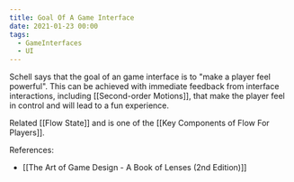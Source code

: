 ```yaml
---
title: Goal Of A Game Interface
date: 2021-01-23 00:00
tags:
  - GameInterfaces
  - UI 
---
```


Schell says that the goal of an game interface is to "make a player feel powerful". This can be achieved with immediate feedback from interface interactions, including [[Second-order Motions]], that make the player feel in control and will lead to a fun experience. 

Related [[Flow State]] and is one of the [[Key Components of Flow For Players]].

References:

* [[The Art of Game Design - A Book of Lenses (2nd Edition)]]
